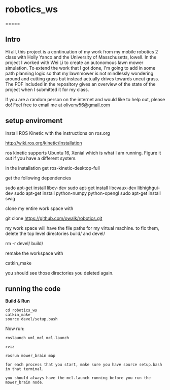 # robotics_ws

=====

## Intro

Hi all, this project is a continuation of my work from my mobile robotics 2 class with Holly Yanco and the University of Masschusetts, lowell.
In the project I worked with Wei Li to create an autonomous lawn mower simulation. To extend the work that I got done, I'm going to add in
some path planning logic so that my lawnmower is not mindlessly wondering around and cutting grass but instead actually drives towards uncut grass.
The PDF included in the repository gives an overview of the state of the project when I submitted it for my class.

If you are a random person on the internet and would like to help out, please do! Feel free to email me at oliverw56@gmail.com


## setup enviroment

Install ROS Kinetic with the instructions on ros.org

http://wiki.ros.org/kinetic/Installation

ros kinetic supports Ubuntu 16, Xenial which is what I am running. Figure it out if you have a different system.

in the installation get ros-kinetic-desktop-full

get the following dependencies

sudo apt-get install libcv-dev
sudo apt-get install libcvaux-dev libhighgui-dev
sudo apt-get install python-numpy python-opengl
sudo apt-get install swig

clone my entire work space with

git clone https://github.com/owalk/robotics.git

my work space will have the file paths for my virtual machine. to fix them, delete the top level directories build/ and devel/

rm -r devel/ build/

remake the workspace with

catkin_make

you should see those directories you deleted again.



## running the code

**Build & Run**
```
cd robotics_ws
catkin_make
source devel/setup.bash
```

Now run:
```
roslaunch uml_mcl mcl.launch

rviz

rosrun mower_brain map

for each process that you start, make sure you have source setup.bash in that terminal.

you should always have the mcl.launch running before you run the mower_brain node.
```

